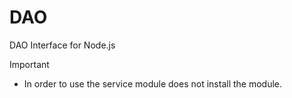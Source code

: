 # DAO
DAO Interface for Node.js

Important
* In order to use the service module does not install the module.
